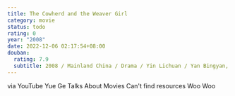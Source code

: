 ```yaml
---
title: The Cowherd and the Weaver Girl
category: movie
status: todo
rating: 0
year: "2008"
date: 2022-12-06 02:17:54+08:00
douban:
  rating: 7.9
  subtitle: 2008 / Mainland China / Drama / Yin Lichuan / Yan Bingyan, Lü Yulai
---
```


via YouTube Yue Ge Talks About Movies Can't find resources Woo Woo
